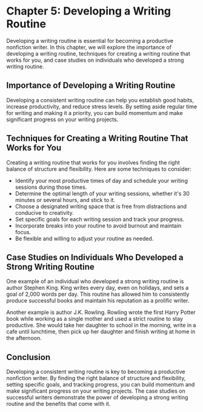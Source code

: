 Chapter 5: Developing a Writing Routine
=======================================

Developing a writing routine is essential for becoming a productive nonfiction writer. In this chapter, we will explore the importance of developing a writing routine, techniques for creating a writing routine that works for you, and case studies on individuals who developed a strong writing routine.

Importance of Developing a Writing Routine
------------------------------------------

Developing a consistent writing routine can help you establish good habits, increase productivity, and reduce stress levels. By setting aside regular time for writing and making it a priority, you can build momentum and make significant progress on your writing projects.

Techniques for Creating a Writing Routine That Works for You
------------------------------------------------------------

Creating a writing routine that works for you involves finding the right balance of structure and flexibility. Here are some techniques to consider:

* Identify your most productive times of day and schedule your writing sessions during those times.
* Determine the optimal length of your writing sessions, whether it's 30 minutes or several hours, and stick to it.
* Choose a designated writing space that is free from distractions and conducive to creativity.
* Set specific goals for each writing session and track your progress.
* Incorporate breaks into your routine to avoid burnout and maintain focus.
* Be flexible and willing to adjust your routine as needed.

Case Studies on Individuals Who Developed a Strong Writing Routine
------------------------------------------------------------------

One example of an individual who developed a strong writing routine is author Stephen King. King writes every day, even on holidays, and sets a goal of 2,000 words per day. This routine has allowed him to consistently produce successful books and maintain his reputation as a prolific writer.

Another example is author J.K. Rowling. Rowling wrote the first Harry Potter book while working as a single mother and used a strict routine to stay productive. She would take her daughter to school in the morning, write in a cafe until lunchtime, then pick up her daughter and finish writing at home in the afternoon.

Conclusion
----------

Developing a consistent writing routine is key to becoming a productive nonfiction writer. By finding the right balance of structure and flexibility, setting specific goals, and tracking progress, you can build momentum and make significant progress on your writing projects. The case studies on successful writers demonstrate the power of developing a strong writing routine and the benefits that come with it.
